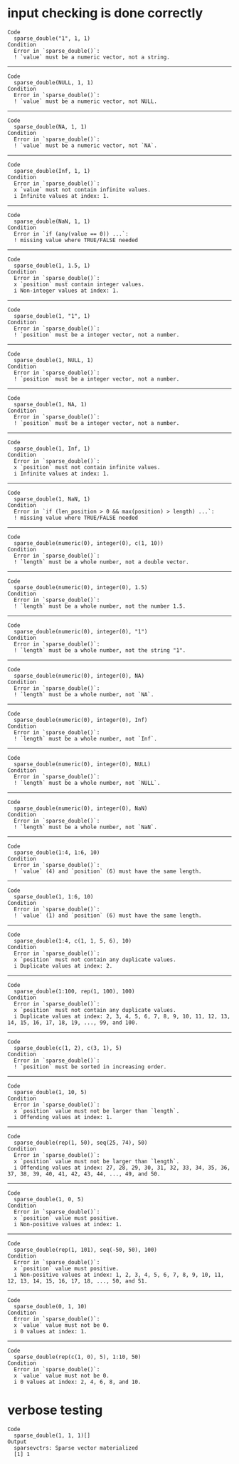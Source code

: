 # input checking is done correctly

    Code
      sparse_double("1", 1, 1)
    Condition
      Error in `sparse_double()`:
      ! `value` must be a numeric vector, not a string.

---

    Code
      sparse_double(NULL, 1, 1)
    Condition
      Error in `sparse_double()`:
      ! `value` must be a numeric vector, not NULL.

---

    Code
      sparse_double(NA, 1, 1)
    Condition
      Error in `sparse_double()`:
      ! `value` must be a numeric vector, not `NA`.

---

    Code
      sparse_double(Inf, 1, 1)
    Condition
      Error in `sparse_double()`:
      x `value` must not contain infinite values.
      i Infinite values at index: 1.

---

    Code
      sparse_double(NaN, 1, 1)
    Condition
      Error in `if (any(value == 0)) ...`:
      ! missing value where TRUE/FALSE needed

---

    Code
      sparse_double(1, 1.5, 1)
    Condition
      Error in `sparse_double()`:
      x `position` must contain integer values.
      i Non-integer values at index: 1.

---

    Code
      sparse_double(1, "1", 1)
    Condition
      Error in `sparse_double()`:
      ! `position` must be a integer vector, not a number.

---

    Code
      sparse_double(1, NULL, 1)
    Condition
      Error in `sparse_double()`:
      ! `position` must be a integer vector, not a number.

---

    Code
      sparse_double(1, NA, 1)
    Condition
      Error in `sparse_double()`:
      ! `position` must be a integer vector, not a number.

---

    Code
      sparse_double(1, Inf, 1)
    Condition
      Error in `sparse_double()`:
      x `position` must not contain infinite values.
      i Infinite values at index: 1.

---

    Code
      sparse_double(1, NaN, 1)
    Condition
      Error in `if (len_position > 0 && max(position) > length) ...`:
      ! missing value where TRUE/FALSE needed

---

    Code
      sparse_double(numeric(0), integer(0), c(1, 10))
    Condition
      Error in `sparse_double()`:
      ! `length` must be a whole number, not a double vector.

---

    Code
      sparse_double(numeric(0), integer(0), 1.5)
    Condition
      Error in `sparse_double()`:
      ! `length` must be a whole number, not the number 1.5.

---

    Code
      sparse_double(numeric(0), integer(0), "1")
    Condition
      Error in `sparse_double()`:
      ! `length` must be a whole number, not the string "1".

---

    Code
      sparse_double(numeric(0), integer(0), NA)
    Condition
      Error in `sparse_double()`:
      ! `length` must be a whole number, not `NA`.

---

    Code
      sparse_double(numeric(0), integer(0), Inf)
    Condition
      Error in `sparse_double()`:
      ! `length` must be a whole number, not `Inf`.

---

    Code
      sparse_double(numeric(0), integer(0), NULL)
    Condition
      Error in `sparse_double()`:
      ! `length` must be a whole number, not `NULL`.

---

    Code
      sparse_double(numeric(0), integer(0), NaN)
    Condition
      Error in `sparse_double()`:
      ! `length` must be a whole number, not `NaN`.

---

    Code
      sparse_double(1:4, 1:6, 10)
    Condition
      Error in `sparse_double()`:
      ! `value` (4) and `position` (6) must have the same length.

---

    Code
      sparse_double(1, 1:6, 10)
    Condition
      Error in `sparse_double()`:
      ! `value` (1) and `position` (6) must have the same length.

---

    Code
      sparse_double(1:4, c(1, 1, 5, 6), 10)
    Condition
      Error in `sparse_double()`:
      x `position` must not contain any duplicate values.
      i Duplicate values at index: 2.

---

    Code
      sparse_double(1:100, rep(1, 100), 100)
    Condition
      Error in `sparse_double()`:
      x `position` must not contain any duplicate values.
      i Duplicate values at index: 2, 3, 4, 5, 6, 7, 8, 9, 10, 11, 12, 13, 14, 15, 16, 17, 18, 19, ..., 99, and 100.

---

    Code
      sparse_double(c(1, 2), c(3, 1), 5)
    Condition
      Error in `sparse_double()`:
      ! `position` must be sorted in increasing order.

---

    Code
      sparse_double(1, 10, 5)
    Condition
      Error in `sparse_double()`:
      x `position` value must not be larger than `length`.
      i Offending values at index: 1.

---

    Code
      sparse_double(rep(1, 50), seq(25, 74), 50)
    Condition
      Error in `sparse_double()`:
      x `position` value must not be larger than `length`.
      i Offending values at index: 27, 28, 29, 30, 31, 32, 33, 34, 35, 36, 37, 38, 39, 40, 41, 42, 43, 44, ..., 49, and 50.

---

    Code
      sparse_double(1, 0, 5)
    Condition
      Error in `sparse_double()`:
      x `position` value must positive.
      i Non-positive values at index: 1.

---

    Code
      sparse_double(rep(1, 101), seq(-50, 50), 100)
    Condition
      Error in `sparse_double()`:
      x `position` value must positive.
      i Non-positive values at index: 1, 2, 3, 4, 5, 6, 7, 8, 9, 10, 11, 12, 13, 14, 15, 16, 17, 18, ..., 50, and 51.

---

    Code
      sparse_double(0, 1, 10)
    Condition
      Error in `sparse_double()`:
      x `value` value must not be 0.
      i 0 values at index: 1.

---

    Code
      sparse_double(rep(c(1, 0), 5), 1:10, 50)
    Condition
      Error in `sparse_double()`:
      x `value` value must not be 0.
      i 0 values at index: 2, 4, 6, 8, and 10.

# verbose testing

    Code
      sparse_double(1, 1, 1)[]
    Output
      sparsevctrs: Sparse vector materialized
      [1] 1

